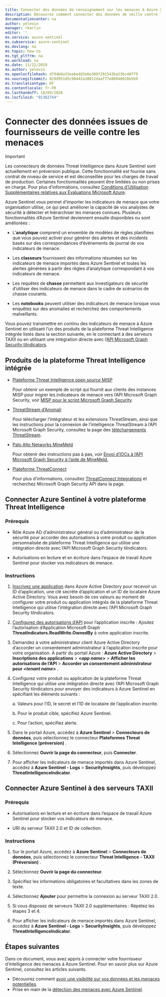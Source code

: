 ```yaml
---
title: Connecter des données de renseignement sur les menaces à Azure Sentinel | Microsoft Docs
description: Découvrez comment connecter des données de veille contre les menaces à Azure Sentinel.
documentationcenter: na
author: yelevin
manager: rkarlin
editor: ''
ms.service: azure-sentinel
ms.subservice: azure-sentinel
ms.devlang: na
ms.topic: how-to
ms.tgt_pltfrm: na
ms.workload: na
ms.date: 11/22/2019
ms.author: yelevin
ms.openlocfilehash: d794b0a33eabedd3e6e309f291543ba23bc40f79
ms.sourcegitcommit: 829d951d5c90442a38012daaf77e86046018e5b9
ms.translationtype: HT
ms.contentlocale: fr-FR
ms.lasthandoff: 10/09/2020
ms.locfileid: "91362744"
---
```

# <a name="connect-data-from-threat-intelligence-providers"></a>Connecter des données issues de fournisseurs de veille contre les menaces

> [!IMPORTANT]
> Les connecteurs de données Threat Intelligence dans Azure Sentinel sont actuellement en préversion publique.
> Cette fonctionnalité est fournie sans contrat de niveau de service et est déconseillée pour les charges de travail de production. Certaines fonctionnalités peuvent être limitées ou non prises en charge. Pour plus d’informations, consultez [Conditions d’Utilisation Supplémentaires relatives aux Évaluations Microsoft Azure](https://azure.microsoft.com/support/legal/preview-supplemental-terms/).

Azure Sentinel vous permet d’importer les indicateurs de menace que votre organisation utilise, ce qui peut améliorer la capacité de vos analystes de sécurité à détecter et hiérarchiser les menaces connues. Plusieurs fonctionnalités d’Azure Sentinel deviennent ensuite disponibles ou sont améliorées :

- L’**analytique** comprend un ensemble de modèles de règles planifiées que vous pouvez activer pour générer des alertes et des incidents basés sur des correspondances d’événements de journal de vos indicateurs de menace.

- Les **classeurs** fournissent des informations résumées sur les indicateurs de menace importés dans Azure Sentinel et toutes les alertes générées à partir des règles d’analytique correspondant à vos indicateurs de menace.

- Les requêtes de **chasse** permettent aux investigateurs de sécurité d’utiliser des indicateurs de menace dans le cadre de scénarios de chasse courants.

- Les **notebooks** peuvent utiliser des indicateurs de menace lorsque vous enquêtez sur des anomalies et recherchez des comportements malveillants.

Vous pouvez transmettre en continu des indicateurs de menace à Azure Sentinel en utilisant l’un des produits de la plateforme Threat Intelligence intégrée listés dans la section suivante, en le connectant à des serveurs TAXII ou en utilisant une intégration directe avec l’[API Microsoft Graph Security tiIndicators](https://aka.ms/graphsecuritytiindicators).

## <a name="integrated-threat-intelligence-platform-products"></a>Produits de la plateforme Threat Intelligence intégrée

- [Plateforme Threat Intelligence open source MISP](https://www.misp-project.org/)
    
    Pour obtenir un exemple de script qui fournit aux clients des instances MISP pour migrer les indicateurs de menace vers l’API Microsoft Graph Security, voir [MISP pour le script Microsoft Graph Security](https://github.com/microsoftgraph/security-api-solutions/tree/master/Samples/MISP).

- [ThreatStream d’Anomali](https://www.anomali.com/products/threatstream)

    Pour télécharger l’intégrateur et les extensions ThreatStream, ainsi que les instructions pour la connexion de l’intelligence ThreatStream à l’API Microsoft Graph Security, consultez la page des [téléchargements ThreatStream](https://ui.threatstream.com/downloads).

- [Palo Alto Networks MineMeld](https://www.paloaltonetworks.com/products/secure-the-network/subscriptions/minemeld)
    
    Pour obtenir des instructions pas à pas, voir [Envoi d’IOCs à l’API Microsoft Graph Security à l’aide de MineMeld.](https://live.paloaltonetworks.com/t5/MineMeld-Articles/Sending-IOCs-to-the-Microsoft-Graph-Security-API-using-MineMeld/ta-p/258540)

- [Plateforme ThreatConnect](https://threatconnect.com/solution/)

    Pour plus d’informations, consultez [ThreatConnect Integrations](https://threatconnect.com/integrations/) et recherchez Microsoft Graph Security API dans la page.


## <a name="connect-azure-sentinel-to-your-threat-intelligence-platform"></a>Connecter Azure Sentinel à votre plateforme Threat Intelligence

### <a name="prerequisites"></a>Prérequis  

- Rôle Azure AD d’administrateur général ou d’administrateur de la sécurité pour accorder des autorisations à votre produit ou application personnalisée de plateforme Threat Intelligence qui utilise une intégration directe avec l’API Microsoft Graph Security tiIndicators.

- Autorisations en lecture et en écriture dans l’espace de travail Azure Sentinel pour stocker vos indicateurs de menace.

### <a name="instructions"></a>Instructions

1. [Inscrivez une application](/graph/auth-v2-service#1-register-your-app) dans Azure Active Directory pour recevoir un ID d’application, une clé secrète d’application et un ID de locataire Azure Active Directory. Vous avez besoin de ces valeurs au moment de configurer votre produit ou application intégrés de la plateforme Threat Intelligence qui utilise l’intégration directe avec l’API Microsoft Graph Security tiIndicators.

2. [Configurez des autorisations d’API](/graph/auth-v2-service#2-configure-permissions-for-microsoft-graph) pour l’application inscrite : Ajoutez l’autorisation d’Application Microsoft Graph **ThreatIndicators.ReadWrite.OwnedBy** à votre application inscrite.

3. Demandez à votre administrateur client Azure Active Directory d’accorder un consentement administrateur à l’application inscrite pour votre organisation. À partir du portail Azure : **Azure Active Directory** > **Inscriptions des applications** >  **\<_app name_>**  > **Afficher les autorisations de l’API** > **Accorder un consentement administrateur pour \<_tenant name_>** .

4. Configurez votre produit ou application de la plateforme Threat Intelligence qui utilise une intégration directe avec l’API Microsoft Graph Security tiIndicators pour envoyer des indicateurs à Azure Sentinel en spécifiant les éléments suivants :
    
    a. Valeurs pour l’ID, le secret et l’ID de locataire de l’application inscrite.
    
    b. Pour le produit cible, spécifiez Azure Sentinel.
    
    c. Pour l’action, spécifiez alerte.

5. Dans le portail Azure, accédez à **Azure Sentinel** > **Connecteurs de données**, puis sélectionnez le connecteur **Plateformes Threat Intelligence (préversion)** .

6. Sélectionnez **Ouvrir la page du connecteur**, puis **Connecter**.

7. Pour afficher les indicateurs de menace importés dans Azure Sentinel, accédez à **Azure Sentinel - Logs** > **SecurityInsights**, puis développez **ThreatIntelligenceIndicator**.

## <a name="connect-azure-sentinel-to-taxii-servers"></a>Connecter Azure Sentinel à des serveurs TAXII

### <a name="prerequisites"></a>Prérequis

- Autorisations en lecture et en écriture dans l’espace de travail Azure Sentinel pour stocker vos indicateurs de menace.

- URI du serveur TAXII 2.0 et ID de collection.

### <a name="instructions"></a>Instructions

1. Sur le portail Azure, accédez à **Azure Sentinel** > **Connecteurs de données**, puis sélectionnez le connecteur **Threat Intelligence - TAXII (Préversion)** .

2. Sélectionnez **Ouvrir la page du connecteur**.

3. Spécifiez les informations obligatoires et facultatives dans les zones de texte.

4. Sélectionnez **Ajouter** pour permettre la connexion au serveur TAXII 2.0.

5. Si vous disposez de serveurs TAXII 2.0 supplémentaires : Répétez les étapes 3 et 4.

6. Pour afficher les indicateurs de menace importés dans Azure Sentinel, accédez à **Azure Sentinel - Logs** > **SecurityInsights**, puis développez **ThreatIntelligenceIndicator**.

## <a name="next-steps"></a>Étapes suivantes

Dans ce document, vous avez appris à connecter votre fournisseur d’intelligence des menaces à Azure Sentinel. Pour en savoir plus sur Azure Sentinel, consultez les articles suivants.

- Découvrez comment [avoir une visibilité sur vos données et les menaces potentielles](quickstart-get-visibility.md).
- Prise en main de la [détection des menaces avec Azure Sentinel](tutorial-detect-threats.md).
